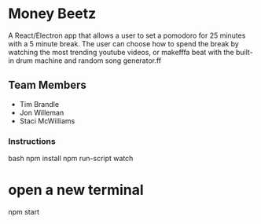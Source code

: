 # Money Beetz

A React/Electron app that allows a user to set a pomodoro for 25 minutes with a 5 minute break. The user can choose how to spend the break by watching the most trending youtube videos, or makefffa beat with the built-in drum machine and random song generator.ff

## Team Members

* Tim Brandle
* Jon Willeman
* Staci McWilliams

### Instructions

bash
npm install
npm run-script watch

# open a new terminal
npm start

